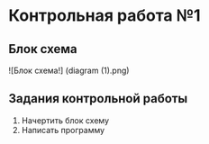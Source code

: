 # Контрольная работа №1

## Блок схема 
![Блок схема!] (diagram (1).png)

## Задания контрольной работы

1. Начертить блок схему
2. Написать программу

